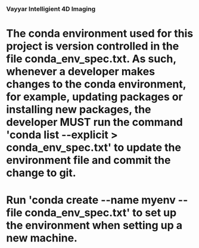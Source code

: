 ### Vayyar Intelligient 4D Imaging

# The conda environment used for this project is version controlled in the file conda_env_spec.txt. As such, whenever a developer makes changes to the conda environment, for example, updating packages or installing new packages, the developer MUST run the command 'conda list --explicit > conda_env_spec.txt' to update the environment file and commit the change to git.

# Run 'conda create --name myenv --file conda_env_spec.txt' to set up the environment when setting up a new machine.


